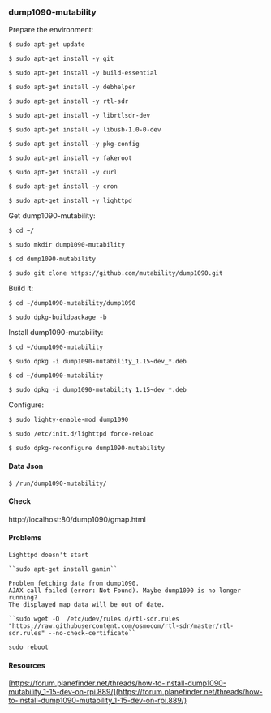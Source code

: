 ### dump1090-mutability

Prepare the environment:

``$ sudo apt-get update``

``$ sudo apt-get install -y git``

``$ sudo apt-get install -y build-essential``

``$ sudo apt-get install -y debhelper``

``$ sudo apt-get install -y rtl-sdr``

``$ sudo apt-get install -y librtlsdr-dev``

``$ sudo apt-get install -y libusb-1.0-0-dev``

``$ sudo apt-get install -y pkg-config``

``$ sudo apt-get install -y fakeroot``

``$ sudo apt-get install -y curl``

``$ sudo apt-get install -y cron``

``$ sudo apt-get install -y lighttpd``

Get dump1090-mutability:

``$ cd ~/``

``$ sudo mkdir dump1090-mutability``

``$ cd dump1090-mutability``

``$ sudo git clone https://github.com/mutability/dump1090.git``

Build it:

``$ cd ~/dump1090-mutability/dump1090``

``$ sudo dpkg-buildpackage -b``

Install dump1090-mutability:

``$ cd ~/dump1090-mutability``

``$ sudo dpkg -i dump1090-mutability_1.15~dev_*.deb``

``$ cd ~/dump1090-mutability``

``$ sudo dpkg -i dump1090-mutability_1.15~dev_*.deb``

Configure:

``$ sudo lighty-enable-mod dump1090``

``$ sudo /etc/init.d/lighttpd force-reload``

``$ sudo dpkg-reconfigure dump1090-mutability``

#### Data Json

``$ /run/dump1090-mutability/``

#### Check

http://localhost:80/dump1090/gmap.html

#### Problems

    Lighttpd doesn't start
    
    ``sudo apt-get install gamin``

    Problem fetching data from dump1090.
    AJAX call failed (error: Not Found). Maybe dump1090 is no longer running?
    The displayed map data will be out of date.
    
    ``sudo wget -O  /etc/udev/rules.d/rtl-sdr.rules "https://raw.githubusercontent.com/osmocom/rtl-sdr/master/rtl-sdr.rules" --no-check-certificate``

    sudo reboot


#### Resources

[https://forum.planefinder.net/threads/how-to-install-dump1090-mutability_1-15-dev-on-rpi.889/](https://forum.planefinder.net/threads/how-to-install-dump1090-mutability_1-15-dev-on-rpi.889/)
